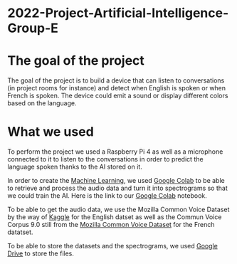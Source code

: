 # 2022-Project-Artificial-Intelligence-Group-E

# The goal of the project

The goal of the project is to build a device that can listen to conversations (in project rooms for instance) and detect when English is spoken or when French is spoken. The device could emit a sound or display different colors based on the language.

# What we used 

To perform the project we used a Raspberry Pi 4 as well as a microphone connected to it to listen to the conversations in order to predict the language spoken thanks to the AI stored on it.

In order to create the [Machine Learning](https://en.wikipedia.org/wiki/Machine_learning), we used [Google Colab](https://colab.research.google.com/?utm_source=scs-index) to be able to retrieve and process the audio data and turn it into spectrograms so that we could train the AI. Here is the link to our [Google Colab](https://colab.research.google.com/drive/1AGPS3GyS9HJcMQ5R2TGQSomvVcMiNvNe?usp=sharing) notebook.

To be able to get the audio data, we use the Mozilla Common Voice Dataset by the way of [Kaggle](https://www.kaggle.com/datasets/mozillaorg/common-voice) for the English datset as well as the
Commun Voice Corpus 9.0 still from the [Mozilla Common Voice Dataset](https://commonvoice.mozilla.org/fr/datasets) for the French datatset.

To be able to store the datasets and the spectrograms, we used [Google Drive](https://drive.google.com/drive/u/2/my-drive) to store the files.

